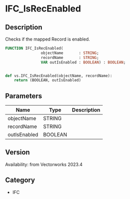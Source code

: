 # IFC_IsRecEnabled

## Description
Checks if the mapped Record is enabled.

```pascal
FUNCTION IFC_IsRecEnabled(
				objectName       : STRING;
				recordName       : STRING;
				VAR outIsEnabled : BOOLEAN) : BOOLEAN;
```

```python

def vs.IFC_IsRecEnabled(objectName, recordName):
    return (BOOLEAN, outIsEnabled)
```

## Parameters
|Name|Type|Description|
|---|---|---|
|objectName|STRING||
|recordName|STRING||
|outIsEnabled|BOOLEAN||

## Version
Availability: from Vectorworks 2023.4
## Category
* IFC

